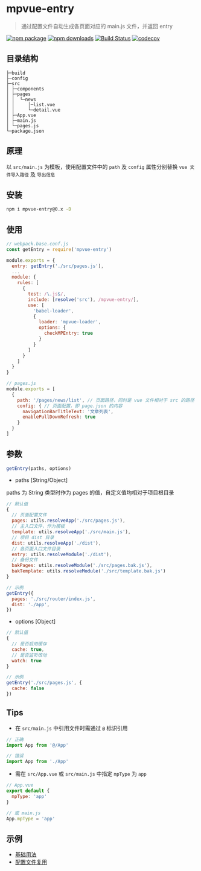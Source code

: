 # mpvue-entry

>通过配置文件自动生成各页面对应的 main.js 文件，并返回 entry

[![npm package](https://img.shields.io/npm/v/mpvue-entry.svg)](https://npmjs.org/package/mpvue-entry)
[![npm downloads](https://img.shields.io/npm/dm/mpvue-entry.svg)](https://npmjs.org/package/mpvue-entry)
[![Build Status](https://travis-ci.org/F-loat/mpvue-entry.svg?branch=v0.x)](https://travis-ci.org/F-loat/mpvue-entry)
[![codecov](https://codecov.io/gh/F-loat/mpvue-entry/branch/v0.x/graph/badge.svg)](https://codecov.io/gh/F-loat/mpvue-entry)

## 目录结构

```
├─build
├─config
├─src
│ ├─components
│ ├─pages
│ │  └─news
│ │     │─list.vue
│ │     └─detail.vue
│ ├─App.vue
│ ├─main.js
│ └─pages.js
└─package.json
```

## 原理

以 `src/main.js` 为模板，使用配置文件中的 `path` 及 `config` 属性分别替换 `vue 文件导入路径` 及 `导出信息`

## 安装

``` bash
npm i mpvue-entry@0.x -D
```

## 使用

``` js
// webpack.base.conf.js
const getEntry = require('mpvue-entry')

module.exports = {
  entry: getEntry('./src/pages.js'),
  ...
  module: {
    rules: [
      {
        test: /\.js$/,
        include: [resolve('src'), /mpvue-entry/],
        use: [
          'babel-loader',
          {
            loader: 'mpvue-loader',
            options: {
              checkMPEntry: true
            }
          }
        ]
      }
    ]
  }
}
```

``` js
// pages.js
module.exports = [
  {
    path: '/pages/news/list', // 页面路径，同时是 vue 文件相对于 src 的路径
    config: { // 页面配置，即 page.json 的内容
      navigationBarTitleText: '文章列表',
      enablePullDownRefresh: true
    }
  }
]
```

## 参数

``` js
getEntry(paths, options)
```

* paths [String/Object]

paths 为 String 类型时作为 pages 的值，自定义值均相对于项目根目录

``` js
// 默认值
{
  // 页面配置文件
  pages: utils.resolveApp('./src/pages.js'),
  // 主入口文件，作为模板
  template: utils.resolveApp('./src/main.js'),
  // 项目 dist 目录
  dist: utils.resolveApp('./dist'),
  // 各页面入口文件目录
  entry: utils.resolveModule('./dist'),
  // 备份文件
  bakPages: utils.resolveModule('./src/pages.bak.js'),
  bakTemplate: utils.resolveModule('./src/template.bak.js')
}

// 示例
getEntry({
  pages: './src/router/index.js',
  dist: './app',
})
```

* options [Object]

``` js
// 默认值
{
  // 是否启用缓存
  cache: true,
  // 是否监听改动
  watch: true
}

// 示例
getEntry('./src/pages.js', {
  cache: false
})
```

## Tips

* 在 `src/main.js` 中引用文件时需通过 `@` 标识引用

``` js
// 正确
import App from '@/App'

// 错误
import App from './App'
```

* 需在 `src/App.vue` 或 `src/main.js` 中指定 `mpType` 为 `app`

``` js
// App.vue
export default {
  mpType: 'app'
}

// 或 main.js
App.mpType = 'app'
```

## 示例

* [基础用法](./examples/simple)
* [配置文件复用](./examples/vue-router)
